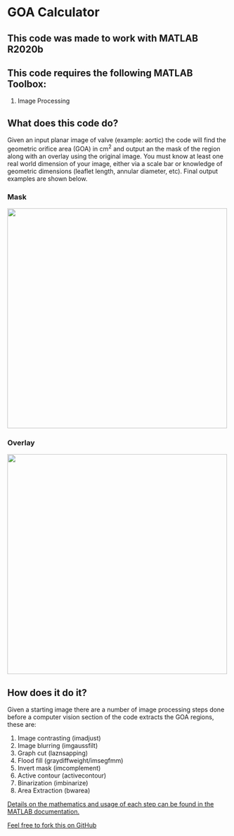 # GOA Calculator

## This code was made to work with MATLAB R2020b

## This code requires the following MATLAB Toolbox:
1. Image Processing 

## What does this code do?

Given an input planar image of valve (example: aortic) the code will find the geometric orifice area (GOA) in cm<sup>2</sup> and output an the mask of the region along with an overlay using the original image. You must know at least one real world dimension of your image, either via a scale bar or knowledge of geometric dimensions (leaflet length, annular diameter, etc). Final output examples are shown below.

### Mask
<a href="url"><img src="https://github.com/DThornz/GOA_Calculator/blob/main/Exported%20Image%20Results/Masked_Img.png" align="center" height="500" width="500" ></a>


### Overlay
<a href="url"><img src="https://github.com/DThornz/GOA_Calculator/blob/main/Exported%20Image%20Results/Overlay.png" align="center" height="500" width="500" ></a>

## How does it do it?

Given a starting image there are a number of image processing steps done before a computer vision section of the code extracts the GOA regions, these are:

1. Image contrasting (imadjust)
2. Image blurring (imgaussfilt)
3. Graph cut (laznsapping)
4. Flood fill (graydiffweight/imsegfmm)
5. Invert mask (imcomplement)
6. Active contour (activecontour)
7. Binarization (imbinarize)
8. Area Extraction (bwarea)

[Details on the mathematics and usage of each step can be found in the MATLAB documentation.](https://www.mathworks.com/help/images/)

[Feel free to fork this on GitHub](https://github.com/DThornz/GOA_Calculator/fork)







